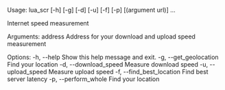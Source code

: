 Usage: lua_scr [-h] [-g] [-d] [-u] [-f] [-p] [(argument url)] ...

Internet speed measurement

Arguments:
   address               Address for your download and upload speed measurement

Options:
   -h, --help            Show this help message and exit.
   -g, --get_geolocation Find your location
   -d, --download_speed  Measure download speed
   -u, --upload_speed    Measure upload speed
   -f, --find_best_location
                         Find best server latency
   -p, --perform_whole   Find your location
